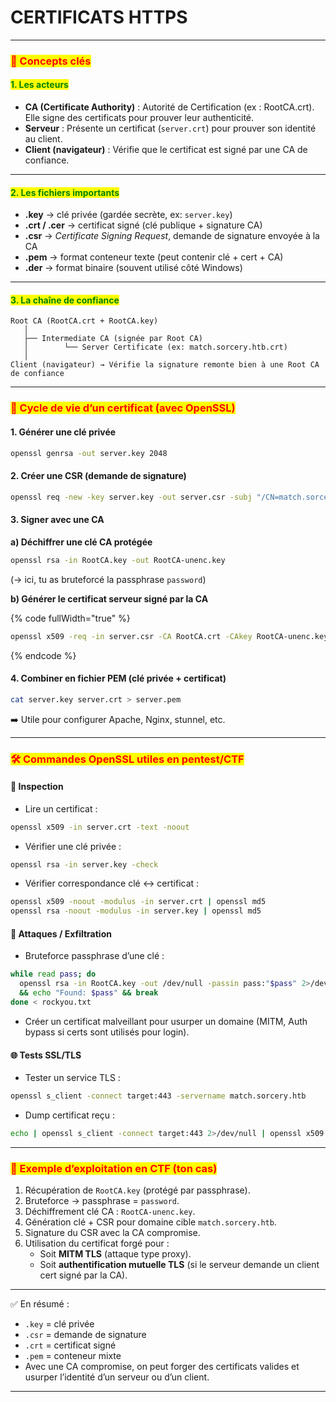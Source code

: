 # CERTIFICATS HTTPS

***

### <mark style="color:red;">🧩 Concepts clés</mark>

#### <mark style="color:green;">1. Les acteurs</mark>

* **CA (Certificate Authority)** : Autorité de Certification (ex : RootCA.crt). Elle signe des certificats pour prouver leur authenticité.
* **Serveur** : Présente un certificat (`server.crt`) pour prouver son identité au client.
* **Client (navigateur)** : Vérifie que le certificat est signé par une CA de confiance.

***

#### <mark style="color:green;">2. Les fichiers importants</mark>

* **.key** → clé privée (gardée secrète, ex: `server.key`)
* **.crt / .cer** → certificat signé (clé publique + signature CA)
* **.csr** → _Certificate Signing Request_, demande de signature envoyée à la CA
* **.pem** → format conteneur texte (peut contenir clé + cert + CA)
* **.der** → format binaire (souvent utilisé côté Windows)

***

#### <mark style="color:green;">3. La chaîne de confiance</mark>

```
Root CA (RootCA.crt + RootCA.key)
   │
   ├── Intermediate CA (signée par Root CA)
   │        └── Server Certificate (ex: match.sorcery.htb.crt)
   │
Client (navigateur) → Vérifie la signature remonte bien à une Root CA de confiance
```

***

### <mark style="color:red;">🔐 Cycle de vie d’un certificat (avec OpenSSL)</mark>

#### 1. Générer une clé privée

```bash
openssl genrsa -out server.key 2048
```

#### 2. Créer une CSR (demande de signature)

```bash
openssl req -new -key server.key -out server.csr -subj "/CN=match.sorcery.htb"
```

#### 3. Signer avec une CA

**a) Déchiffrer une clé CA protégée**

```bash
openssl rsa -in RootCA.key -out RootCA-unenc.key
```

(→ ici, tu as bruteforcé la passphrase `password`)

**b) Générer le certificat serveur signé par la CA**

{% code fullWidth="true" %}
```bash
openssl x509 -req -in server.csr -CA RootCA.crt -CAkey RootCA-unenc.key -CAcreateserial -out server.crt -days 365
```
{% endcode %}

#### 4. Combiner en fichier PEM (clé privée + certificat)

```bash
cat server.key server.crt > server.pem
```

➡️ Utile pour configurer Apache, Nginx, stunnel, etc.

***

### <mark style="color:red;">🛠 Commandes OpenSSL utiles en pentest/CTF</mark>

#### 🔎 Inspection

* Lire un certificat :

```bash
openssl x509 -in server.crt -text -noout
```

* Vérifier une clé privée :

```bash
openssl rsa -in server.key -check
```

* Vérifier correspondance clé ↔ certificat :

```bash
openssl x509 -noout -modulus -in server.crt | openssl md5
openssl rsa -noout -modulus -in server.key | openssl md5
```

#### 🔑 Attaques / Exfiltration

* Bruteforce passphrase d’une clé :

```bash
while read pass; do
  openssl rsa -in RootCA.key -out /dev/null -passin pass:"$pass" 2>/dev/null \
  && echo "Found: $pass" && break
done < rockyou.txt
```

* Créer un certificat malveillant pour usurper un domaine (MITM, Auth bypass si certs sont utilisés pour login).

#### 🌐 Tests SSL/TLS

* Tester un service TLS :

```bash
openssl s_client -connect target:443 -servername match.sorcery.htb
```

* Dump certificat reçu :

```bash
echo | openssl s_client -connect target:443 2>/dev/null | openssl x509 -text
```

***

### <mark style="color:red;">🎯 Exemple d’exploitation en CTF (ton cas)</mark>

1. Récupération de `RootCA.key` (protégé par passphrase).
2. Bruteforce → passphrase = `password`.
3. Déchiffrement clé CA : `RootCA-unenc.key`.
4. Génération clé + CSR pour domaine cible `match.sorcery.htb`.
5. Signature du CSR avec la CA compromise.
6. Utilisation du certificat forgé pour :
   * Soit **MITM TLS** (attaque type proxy).
   * Soit **authentification mutuelle TLS** (si le serveur demande un client cert signé par la CA).

***

✅ En résumé :

* `.key` = clé privée
* `.csr` = demande de signature
* `.crt` = certificat signé
* `.pem` = conteneur mixte
* Avec une CA compromise, on peut forger des certificats valides et usurper l’identité d’un serveur ou d’un client.

***

